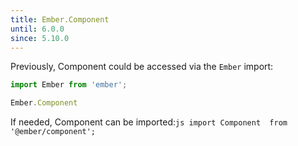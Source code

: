 ```yaml
---
title: Ember.Component
until: 6.0.0
since: 5.10.0
---
```



Previously, Component could be accessed via the `Ember` import:
```js
import Ember from 'ember';

Ember.Component
```

 If needed, Component can be imported:```js
import Component  from '@ember/component';```
